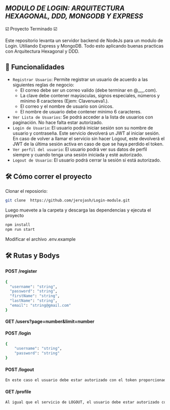 ## <em> MODULO DE LOGIN: ARQUITECTURA HEXAGONAL, DDD, MONGODB Y EXPRESS </em>
☑️ Proyecto Terminado ☑️

Este repositorio levanta un servidor backend de NodeJs para un modulo de Login. Utiliando Express y MongoDB. Todo esto aplicando buenas practicas con Arquitectura Hexagonal y DDD.

## 📔 Funcionalidades

- `Registrar Usuario`: Permite registrar un usuario de acuerdo a las siguientes reglas de negocio: 
    - El correo debe ser un correo valido (debe terminar en @___.com).
    - La clave debe contener mayúsculas, signos especiales, números y mínimo 8 caracteres (Ejem: Clavenueva1.).
    - El correo y el nombre de usuario son únicos.
    - El nombre de usuario debe contener minimo 6 caracteres.
- `Ver Lista de Usuarios`: Se podrá acceder a la lista de usuarios con paginación. No hace falta estar autorizado.
- `Login de Usuario`: El usuario podrá iniciar sesión son su nombre de usuario y contraseña. Este servicio devolverá un JWT al iniciar sesión. En caso de volver a llamar el servicio sin hacer Logout, este devolverá el JWT de la última sesión activa en caso de que se haya perdido el token.
- `Ver perfil del usuario`: El usuario podrá ver sus datos de perfil siempre y cuando tenga una sesión iniciada y esté autorizado.
- `Logout de Usuario`: El usuario podrá cerrar la sesión si está autorizado.

## 🛠️ Cómo correr el proyecto

Clonar el reposiorio:
```bash
git clone  https://github.com/jerojash/Login-module.git
```
Luego muevete a la carpeta y descarga las dependencias y ejecuta el proyecto
```bash
npm install
npm run start
```
Modificar el archivo .env.example
## 🛠️ Rutas y Bodys
#### POST /register
```bash
{
  "username": "string",
  "password": "string",
  "firstName": "string",
  "lastName": "string",
  "email": "string@gmail.com"
}
```
#### GET /users?page=number&limit=number
#### POST /login
```bash
{
    "username": "string",
    "password": "string"
}
```
#### POST /logout
```bash
En este caso el usuario debe estar autorizado con el token proporcionado en el Login.
```

#### GET /profile
```bash
Al igual que el servicio de LOGOUT, el usuario debe estar autorizado con el token proporcionado en el Login.
```

